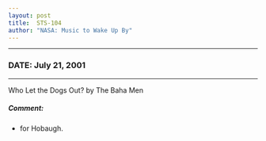 ```yaml
---
layout: post
title:  STS-104
author: "NASA: Music to Wake Up By"
---
```


----
### DATE: July 21, 2001
----
Who Let the Dogs Out? by The Baha Men

##### Comment:
* for Hobaugh.
